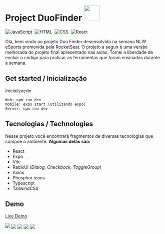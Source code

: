 # Project DuoFinder <img src="https://emojipedia-us.s3.amazonaws.com/source/microsoft-teams/337/backhand-index-pointing-down_medium-dark-skin-tone_1f447-1f3fe_1f3fe.png" height="50px" width="50px"/>
![JavaScript](https://img.shields.io/badge/-JavaScript-05122A?style=flat&logo=javascript)&nbsp;
![HTML](https://img.shields.io/badge/-HTML-05122A?style=flat&logo=HTML5)&nbsp;
![CSS](https://img.shields.io/badge/-CSS-05122A?style=flat&logo=CSS3&logoColor=1572B6)&nbsp;
![React](https://img.shields.io/badge/-React-05122A?style=flat&logo=react)&nbsp;

Olá, bem vindo ao projeto Duo Finder desenvolvido na semana NLW eSports promovida pela RocketSeat. O projeto a seguir é uma versão melhorada do projeto final apresentado nas aulas. Tomei a liberdade de evoluir o código para praticar as ferramentas que foram ensinadas durante a semana.


## Get started / Inicialização

*Inicialização*


	Web: npm run dev
	Mobile: expo start (utilizando expo)
	Server: npm run dev

## Tecnologias / Technologies

Nesse projeto você encontrará fragmentos de diversas tecnologias que compõe o ambiente. **Algumas delas são:**

 - React
 - Expo
 - Vite
 - RadixUI *(Dialog, Checkbock, ToggleGroup)*
 - Axios
 - Phosphor icons
 - Typescript
 - TailwindCSS

## Demo

[Live Demo](https://esports-duo-finder.vercel.app)

<img align="center" src="https://user-images.githubusercontent.com/81594960/191106063-45e12dab-69db-4201-88b1-f113236b17c0.png">
<img align="center" src="https://user-images.githubusercontent.com/81594960/191106111-1de627da-f7f7-41c1-bbf7-25bf8b472df8.png">
<img align="center" src="https://user-images.githubusercontent.com/81594960/191106174-0c281a3d-f902-4e1d-86dc-2867917f3029.png">
<img align="left" src="https://user-images.githubusercontent.com/81594960/191106250-5c44bde9-7976-40dd-af16-6453a3708ebe.png">
<img align="center" src="https://user-images.githubusercontent.com/81594960/191106784-449cf856-a7c3-4dc9-9340-3c98234dfdff.png">

